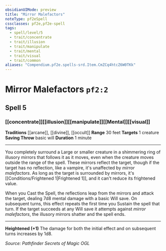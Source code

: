 ```yaml
---
obsidianUIMode: preview
title: "Mirror Malefactors"
noteType: pf2eSpell
cssclasses: pf2e,pf2e-spell
tags:
  - spell/level/5
  - trait/concentrate
  - trait/illusion
  - trait/manipulate
  - trait/mental
  - trait/visual
  - trait/common
aliases: "Compendium.pf2e.spells-srd.Item.CmZCq4htcZ6W0TKk" 
---
```

# Mirror Malefactors  `pf2:2`  
## Spell 5
### [[concentrate]][[illusion]][[manipulate]][[Mental]][[visual]]
**Traditions** [[arcane]], [[divine]], [[occult]]
**Range** 30 feet
**Targets** 1 creature
**Saving Throw** basic will
**Duration** 1 minute
* * * 
You completely surround a Large or smaller creature in a shimmering ring of illusory mirrors that follows it as it moves, even when the creature moves outside the range of the spell. These mirrors reflect the target, though if the target has no reflection, like a vampire, it's unaffected by _mirror malefactors_. As long as the target is surrounded by mirrors, it's [[Conditions/Frightened 1|Frightened 1]], and it can't reduce its frightened value.

When you Cast the Spell, the reflections leap from the mirrors and attack the target, dealing 7d8 mental damage with a basic Will save. On subsequent turns, this effect repeats the first time you Sustain the spell that turn. If the target succeeds at any Will save it attempts against _mirror malefactors_, the illusory mirrors shatter and the spell ends.

* * *

**Heightened (+1)** The damage for both the initial effect and on subsequent turns increases by 1d8.

*Source: Pathfinder Secrets of Magic*
*OGL*